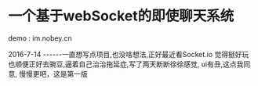 # 一个基于webSocket的即使聊天系统

demo : im.nobey.cn


2016-7-14 
------一直想写点项目,也没啥想法,正好最近看Socket.io 觉得挺好玩
也顺便正好去豌豆,逼着自己治治拖延症,写了两天断断徐徐感觉,
ui有丑,这点我同意, 慢慢更吧，这是第一版


  

